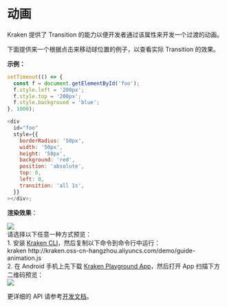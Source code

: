 # 动画

Kraken 提供了 Transition 的能力以便开发者通过该属性来开发一个过渡的动画。

下面提供来一个根据点击来移动球位置的例子，以查看实际 Transition 的效果。

**示例：**

```js
setTimeout(() => {
  const f = document.getElementById('foo');
  f.style.left = '200px';
  f.style.top = '200px';
  f.style.background = 'blue';
}, 1000);

<div
  id="foo"
  style={{
    borderRadius: '50px',
    width: '50px',
    height: '50px',
    background: 'red',
    position: 'absolute',
    top: 0,
    left: 0,
    transition: 'all 1s',
  }}
></div>;
```

**渲染效果**：

<div className="code-preview">
  <img className="preview-image" src="https://img.alicdn.com/imgextra/i4/O1CN01HS4uqg1e4gqlXWfxU_!!6000000003818-2-tps-360-662.png" />

  <div className="preview-tips">
    <div className="preview-title">
      请选择以下任意一种方式预览：
    </div>
    <div className="preview-row">
      <div>
        1. 安装 <a href="/guide#快速体验-kraken">Kraken CLI</a>，然后复制以下命令到命令行中运行：
      </div>
      <div className="preview-code">
        kraken http://kraken.oss-cn-hangzhou.aliyuncs.com/demo/guide-animation.js
      </div>
    </div>
    <div className="preview-row">
      <div>
        2. 在 Android 手机上先下载 <a href="#" target="_blank">Kraken Playground App</a>，然后打开 App 扫描下方二维码预览：
      </div>
      <img className="preview-qrcode" src="https://img.alicdn.com/imgextra/i2/O1CN01LRf0DP24NAqS1zrFH_!!6000000007378-2-tps-400-400.png" />
    </div>
  </div>
</div>

更详细的 API 请参考[开发文档](/api/styles/transform)。
